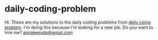# daily-coding-problem

Hi. These are my solutions to the daily coding problems from [daily coing problem](https://www.dailycodingproblem.com). I'm doing this because I'm looking for a new job. Do you want to hire me? annaleejude@gmail.com
